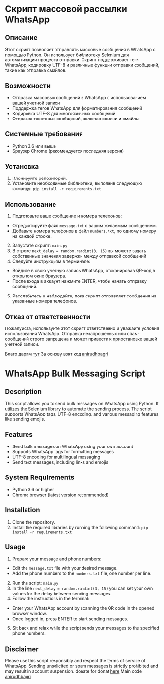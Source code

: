 # Скрипт массовой рассылки WhatsApp

## Описание
Этот скрипт позволяет отправлять массовые сообщения в WhatsApp с помощью Python. Он использует библиотеку Selenium для автоматизации процесса отправки. Скрипт поддерживает теги WhatsApp, кодировку UTF-8 и различные функции отправки сообщений, такие как отправка смайлов.

## Возможности
- Отправка массовых сообщений в WhatsApp с использованием вашей учетной записи
- Поддержка тегов WhatsApp для форматирования сообщений
- Кодировка UTF-8 для многоязычных сообщений
- Отправка текстовых сообщений, включая ссылки и смайлы

## Системные требования
- Python 3.6 или выше
- Браузер Chrome (рекомендуется последняя версия)

## Установка
1. Клонируйте репозиторий.
2. Установите необходимые библиотеки, выполнив следующую команду: `pip install -r requirements.txt`
## Использование
1. Подготовьте ваше сообщение и номера телефонов:
- Отредактируйте файл `message.txt` с вашим желаемым сообщением.
- Добавьте номера телефонов в файл `numbers.txt`, по одному номеру на каждой строке.
2. Запустите скрипт: `main.py`
3. В строке `next_delay = random.randint(3, 15)` вы можете задать собственные значения задержки между отправкой сообщений
4. Следуйте инструкциям в терминале:
- Войдите в свою учетную запись WhatsApp, отсканировав QR-код в открытом окне браузера.
- После входа в аккаунт нажмите ENTER, чтобы начать отправку сообщений.
5. Расслабьтесь и наблюдайте, пока скрипт отправляет сообщения на указанные номера телефонов.

## Отказ от ответственности
Пожалуйста, используйте этот скрипт ответственно и уважайте условия использования WhatsApp. Отправка незапрошенных или спам-сообщений строго запрещена и может привести к приостановке вашей учетной записи.

Благо дарим [тут](https://oplata.qiwi.com/form?invoiceUid=b41f76b2-3a89-475f-995d-64c9f7eb1e94)
За основу взят код [anirudhbagri](https://github.com/anirudhbagri)

# WhatsApp Bulk Messaging Script

## Description
This script allows you to send bulk messages on WhatsApp using Python. It utilizes the Selenium library to automate the sending process. The script supports WhatsApp tags, UTF-8 encoding, and various messaging features like sending emojis.

## Features
- Send bulk messages on WhatsApp using your own account
- Supports WhatsApp tags for formatting messages
- UTF-8 encoding for multilingual messaging
- Send text messages, including links and emojis

## System Requirements
- Python 3.6 or higher
- Chrome browser (latest version recommended)

## Installation
1. Clone the repository.
2. Install the required libraries by running the following command: `pip install -r requirements.txt`

## Usage
1. Prepare your message and phone numbers:
- Edit the `message.txt` file with your desired message.
- Add the phone numbers to the `numbers.txt` file, one number per line.
2. Run the script: `main.py`
3. In the line `next_delay = random.randint(3, 15)` you can set your own values for the delay between sending messages.
4. Follow the instructions in the terminal:
- Enter your WhatsApp account by scanning the QR code in the opened browser window.
- Once logged in, press ENTER to start sending messages.
5. Sit back and relax while the script sends your messages to the specified phone numbers.

## Disclaimer
Please use this script responsibly and respect the terms of service of WhatsApp. Sending unsolicited or spam messages is strictly prohibited and may result in account suspension.
donate for donat [here](https://oplata.qiwi.com/form?invoiceUid=b41f76b2-3a89-475f-995d-64c9f7eb1e94)
Main code [anirudhbagri](https://github.com/anirudhbagri)
